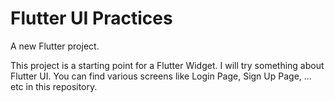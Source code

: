 # Flutter UI Practices

A new Flutter project.

This project is a starting point for a Flutter Widget. I will try something about Flutter UI. You can find various screens like Login Page, Sign Up Page, ... etc in this repository.

